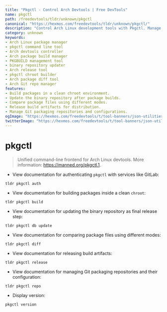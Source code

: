 ```yaml
---
title: "Pkgctl - Control Arch Devtools | Free DevTools"
name: pkgctl
path: /freedevtools/tldr/unknown/pkgctl
canonical: "https://hexmos.com/freedevtools/tldr/unknown/pkgctl/"
description: "Control Arch Linux development tools with Pkgctl. Manage packages, build artifacts, and update binary repositories easily. Free online tool, no registration required."
category: unknown
keywords:
- Arch Linux package manager
- pkgctl command line tool
- Arch devtools controller
- Arch package build manager
- PKGBUILD management tool
- binary repository updater
- Arch release tool
- pkgctl chroot builder
- Arch package diff tool
- Arch Git repo manager
features:
- Build packages in a clean chroot environment.
- Update the binary repository after package builds.
- Compare package files using different modes.
- Release build artifacts for distribution.
- Manage Git packaging repositories and configurations.
ogImage: "https://hexmos.com/freedevtools/t/tool-banners/json-utilities-banner.png"
twitterImage: "https://hexmos.com/freedevtools/t/tool-banners/json-utilities-banner.png"
---
```


# pkgctl

> Unified command-line frontend for Arch Linux devtools.
> More information: <https://manned.org/pkgctl.1>.

- View documentation for authenticating `pkgctl` with services like GitLab:

`tldr pkgctl auth`

- View documentation for building packages inside a clean `chroot`:

`tldr pkgctl build`

- View documentation for updating the binary repository as final release step:

`tldr pkgctl db update`

- View documentation for comparing package files using different modes:

`tldr pkgctl diff`

- View documentation for releasing build artifacts:

`tldr pkgctl release`

- View documentation for managing Git packaging repositories and their configuration:

`tldr pkgctl repo`

- Display version:

`pkgctl version`
